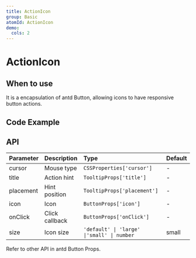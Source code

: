 ```yaml
---
title: ActionIcon
group: Basic
atomId: ActionIcon
demo:
  cols: 2
---
```


# ActionIcon

## When to use

It is a encapsulation of antd Button, allowing icons to have responsive button actions.

## Code Example

<code src="./demos/basic.tsx" ></code> <code title='Default' src="./demos/preset.tsx" description='Presets for some commonly used buttons in the editor'></code>

## API

| Parameter | Description    | Type                                       | Default |
| :-------- | :------------- | :----------------------------------------- | :------ |
| cursor    | Mouse type     | `CSSProperties['cursor']`                  | -       |
| title     | Action hint    | `TooltipProps['title']`                    | -       |
| placement | Hint position  | `TooltipProps['placement']`                | -       |
| icon      | Icon           | `ButtonProps['icon']`                      | -       |
| onClick   | Click callback | `ButtonProps['onClick']`                   | -       |
| size      | Icon size      | `'default' \| 'large' \|'small' \| number` | small   |

Refer to other API in antd Button Props.
